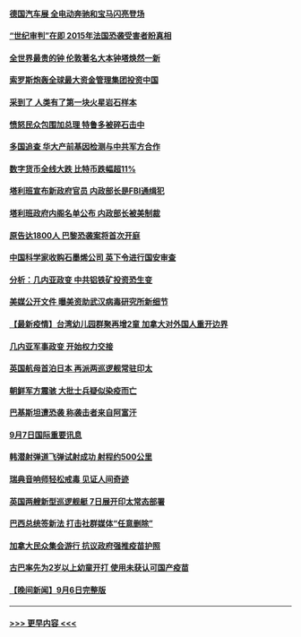 #### [德国汽车展 全电动奔驰和宝马闪亮登场](../pages/prog202/a103210537.md?t=09080701) 
#### [“世纪审判”在即 2015年法国恐袭受害者盼真相](../pages/prog202/a103210533.md?t=09080701) 
#### [全世界最贵的钟 伦敦著名大本钟塔焕然一新](../pages/prog202/a103210516.md?t=09080701) 
#### [索罗斯炮轰全球最大资金管理集团投资中国](../pages/prog202/a103210500.md?t=09080701) 
#### [采到了 人类有了第一块火星岩石样本](../pages/prog202/a103210491.md?t=09080701) 
#### [愤怒民众包围加总理 特鲁多被碎石击中](../pages/prog202/a103210489.md?t=09080701) 
#### [多国追查 华大产前基因检测与中共军方合作](../pages/prog202/a103210481.md?t=09080701) 
#### [数字货币全线大跌 比特币跌幅超11%](../pages/prog202/a103210475.md?t=09080701) 
#### [塔利班宣布新政府官员 内政部长是FBI通缉犯](../pages/prog202/a103210451.md?t=09080701) 
#### [塔利班政府内阁名单公布 内政部长被美制裁](../pages/prog202/a103210341.md?t=09080701) 
#### [原告达1800人 巴黎恐袭案将首次开庭](../pages/prog202/a103210301.md?t=09080701) 
#### [中国科学家收购石墨烯公司 英下令进行国安审查](../pages/prog202/a103210232.md?t=09080701) 
#### [分析：几内亚政变 中共铝铁矿投资恐生变](../pages/prog202/a103210257.md?t=09080701) 
#### [美媒公开文件 曝美资助武汉病毒研究所新细节](../pages/prog202/a103210139.md?t=09080701) 
#### [【最新疫情】台湾幼儿园群聚再增2童 加拿大对外国人重开边界](../pages/prog202/a103210226.md?t=09080701) 
#### [几内亚军事政变 开始权力交接](../pages/prog202/a103210207.md?t=09080701) 
#### [英国航母首泊日本 再派两巡逻舰常驻印太](../pages/prog202/a103210176.md?t=09080701) 
#### [朝鲜军方震骇 大批士兵疑似染疫而亡](../pages/prog202/a103210076.md?t=09080701) 
#### [巴基斯坦遭恐袭 称袭击者来自阿富汗](../pages/prog202/a103210098.md?t=09080701) 
#### [9月7日国际重要讯息](../pages/prog202/a103209950.md?t=09080701) 
#### [韩潜射弹道飞弹试射成功 射程约500公里](../pages/prog202/a103209897.md?t=09080701) 
#### [瑞典音响师轻松戒毒 见证人间奇迹](../pages/prog202/a103209905.md?t=09080701) 
#### [英国两艘新型巡逻舰艇 7日展开印太常态部署](../pages/prog202/a103209823.md?t=09080701) 
#### [巴西总统签新法 打击社群媒体“任意删除”](../pages/prog202/a103209815.md?t=09080701) 
#### [加拿大民众集会游行 抗议政府强推疫苗护照](../pages/prog202/a103209555.md?t=09080701) 
#### [古巴率先为2岁以上幼童开打 使用未获认可国产疫苗](../pages/prog202/a103209729.md?t=09080701) 
#### [【晚间新闻】9月6日完整版](../pages/prog202/a103209583.md?t=09080701) 

----
#### [ >>> 更早内容 <<< ](../indexes/prog202-earlier.md)
